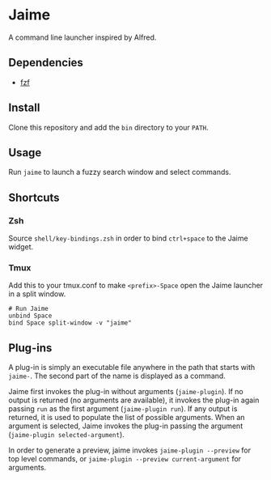 # Jaime

A command line launcher inspired by Alfred.

## Dependencies

- [fzf](https://github.com/junegunn/fzf)

## Install

Clone this repository and add the `bin` directory to your `PATH`.

## Usage

Run `jaime` to launch a fuzzy search window and select commands.

## Shortcuts

### Zsh

Source `shell/key-bindings.zsh` in order to bind `ctrl+space` to the Jaime widget.

### Tmux

Add this to your tmux.conf to make `<prefix>-Space` open the Jaime launcher in a split window.

```
# Run Jaime
unbind Space
bind Space split-window -v "jaime"
```

## Plug-ins

A plug-in is simply an executable file anywhere in the path that starts with
`jaime-`. The second part of the name is displayed as a command.

Jaime first invokes the plug-in without arguments (`jaime-plugin`). If no
output is returned (no arguments are available), it invokes the plug-in again
passing `run` as the first argument (`jaime-plugin run`). If any output is
returned, it is used to populate the list of possible arguments. When an
argument is selected, Jaime invokes the plug-in passing the argument
(`jaime-plugin selected-argument`).

In order to generate a preview, jaime invokes `jaime-plugin --preview` for top
level commands, or `jaime-plugin --preview current-argument` for arguments.
